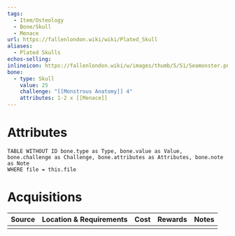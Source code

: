 ```yaml
---
tags:
  - Item/Osteology
  - Bone/Skull
  - Menace
url: https://fallenlondon.wiki/wiki/Plated_Skull
aliases:
  - Plated Skulls
echos-selling: 
inlineicon: https://fallenlondon.wiki/w/images/thumb/5/51/Seamonster.png/40px-Seamonster.png
bone:
  - type: Skull
    value: 25
    challenge: "[[Monstrous Anatomy]] 4"
    attributes: 1-2 x [[Menace]]
---
```



# Attributes 

```dataview
TABLE WITHOUT ID bone.type as Type, bone.value as Value, bone.challenge as Challenge, bone.attributes as Attributes, bone.note as Note
WHERE file = this.file 
```


# Acquisitions

| Source | Location & Requirements | Cost | Rewards | Notes |
| ------ | ----------------------- | ---- | ------- | ----- |
|        |                         |      |         |       |

